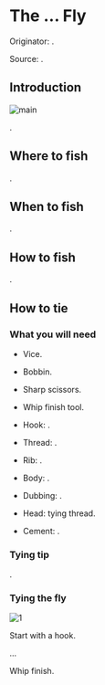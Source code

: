# The ... Fly

Originator: .

Source: .

## Introduction

![main]()

.

## Where to fish
.

## When to fish
.

## How to fish
.

## How to tie

### What you will need

- Vice.

- Bobbin.

- Sharp scissors.

- Whip finish tool.

- Hook: .

- Thread: .

- Rib: .

- Body: .

- Dubbing: .

- Head: tying thread.

- Cement: .

### Tying tip

.

### Tying the fly

![1](1.jpg)

Start with a hook.

...

Whip finish.
